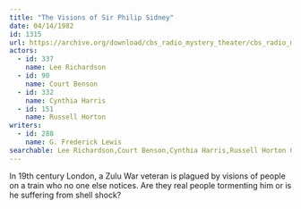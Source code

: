```yaml
---
title: "The Visions of Sir Philip Sidney"
date: 04/14/1982
id: 1315
url: https://archive.org/download/cbs_radio_mystery_theater/cbs_radio_mystery_theater-1301-1350.zip/cbs_radio_mystery_theater-1301-1350%2Fcbsrmt_1315_visions_of_sir_philip_sydney.mp3
actors:  
  - id: 337
    name: Lee Richardson  
  - id: 90
    name: Court Benson  
  - id: 332
    name: Cynthia Harris  
  - id: 151
    name: Russell Horton
writers:  
  - id: 288
    name: G. Frederick Lewis
searchable: Lee Richardson,Court Benson,Cynthia Harris,Russell Horton G. Frederick Lewis
---
```

In 19th century London, a Zulu War veteran is plagued by visions of people on a train who no one else notices. Are they real people tormenting him or is he suffering from shell shock?